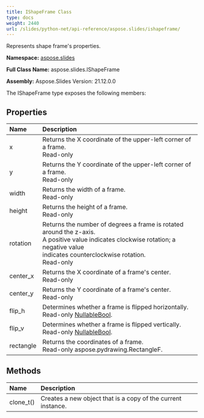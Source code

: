 ```yaml
---
title: IShapeFrame Class
type: docs
weight: 2440
url: /slides/python-net/api-reference/aspose.slides/ishapeframe/
---
```


Represents shape frame's properties.

**Namespace:** [aspose.slides](/slides/python-net/api-reference/aspose.slides/)

**Full Class Name:** aspose.slides.IShapeFrame

**Assembly:**  Aspose.Slides Version: 21.12.0.0

The IShapeFrame type exposes the following members:
## **Properties**
|**Name**|**Description**|
| :- | :- |
|x|Returns the X coordinate of the upper-left corner of a frame.<br/>            Read-only|
|y|Returns the Y coordinate of the upper-left corner of a frame.<br/>            Read-only|
|width|Returns the width of a frame.<br/>            Read-only|
|height|Returns the height of a frame.<br/>            Read-only|
|rotation|Returns the number of degrees a frame is rotated around the z-axis.<br/>            A positive value indicates clockwise rotation; a negative value<br/>            indicates counterclockwise rotation.<br/>            Read-only|
|center_x|Returns the X coordinate of a frame's center.<br/>            Read-only|
|center_y|Returns the Y coordinate of a frame's center.<br/>            Read-only|
|flip_h|Determines whether a frame is flipped horizontally.<br/>            Read-only [NullableBool](/python-net/api-reference/aspose.slides/nullablebool/).|
|flip_v|Determines whether a frame is flipped vertically.<br/>            Read-only [NullableBool](/python-net/api-reference/aspose.slides/nullablebool/).|
|rectangle|Returns the coordinates of a frame.<br/>            Read-only aspose.pydrawing.RectangleF.|
## **Methods**
|**Name**|**Description**|
| :- | :- |
|clone_t()|Creates a new object that is a copy of the current instance.|
